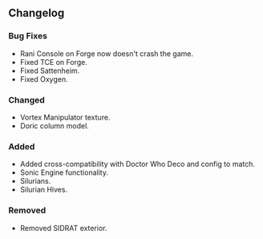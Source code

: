 ## Changelog

### Bug Fixes
- Rani Console on Forge now doesn't crash the game.
- Fixed TCE on Forge.
- Fixed Sattenheim.
- Fixed Oxygen.

### Changed
- Vortex Manipulator texture.
- Doric column model.

### Added
- Added cross-compatibility with Doctor Who Deco and config to match.
- Sonic Engine functionality.
- Silurians.
- Silurian Hives.

### Removed
- Removed SIDRAT exterior.